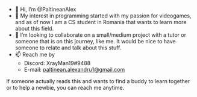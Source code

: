 - 👋 Hi, I’m @PaltineanAlex
- 👀 My interest in programming started with my passion for videogames, and as of now I am a CS student in Romania that wants to learn more about this field.
- 💞️ I’m looking to collaborate on a small/medium project with a tutor or someone that is on this journey, like me. It would be nice to have someone to relate and talk about this stuff.
- 📫 Reach me by
  - Discord: XrayMan19#9488
  - E-mail: paltinean.alexandru1@gmail.com

If someone actually reads this and wants to find a buddy to learn together or to help a newbie, you can reach me anytime.

<!---
PaltineanAlex/PaltineanAlex is a ✨ special ✨ repository because its `README.md` (this file) appears on your GitHub profile.
You can click the Preview link to take a look at your changes.
--->
